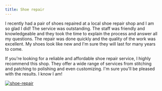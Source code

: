```yaml
---
title: Shoe repair
---
```


I recently had a pair of shoes repaired at a local shoe repair shop and I am so glad I did! The service was outstanding. The staff was friendly and knowledgeable and they took the time to explain the process and answer all my questions. The repair was done quickly and the quality of the work was excellent. My shoes look like new and I'm sure they will last for many years to come.

If you're looking for a reliable and affordable shoe repair service, I highly recommend this shop. They offer a wide range of services from stitching and patching to polishing and even customizing. I'm sure you'll be pleased with the results. I know I am!

[![shoe-repair](<https://dabuttonfactory.com/button.png?t=CHECK+SERVICE&f=Noto+Sans-Bold&ts=26&tc=fff&hp=45&vp=20&c=11&bgt=unicolored&bgc=4bd42f>)](<https://londonexpertfinder.com/link>)